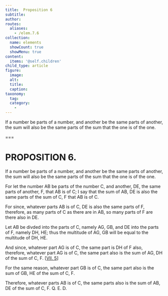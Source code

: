 ```yaml
---
title:  Proposition 6
subtitle: 
author:
routes:
  aliases:
    - /elem.7.6
collection:
  name: elements
  showCount: true
  showMenu: true
content:
  items: '@self.children'
child_type: article
figure:
  image:
  alt:
  title:
  caption:
taxonomy:
  tag:
  category:
    - 
---
```


<p>
       <hi rend="ital">If a number be parts of a number, and another be the same parts of another, the sum will also be the same parts of the sum that the one is of the one.</hi>
      </p>

===

<h1>PROPOSITION 6.</h1>
<p>
       <span class="ital">If a number be parts of a number, and another be the same parts of another, the sum will also be the same parts of the sum that the one is of the one.</span>
      </p>

<p>For let the number <span class="ital">AB</span> be parts of the number <span class="ital">C</span>, and another, <span class="ital">DE</span>, the same parts of another, <span class="ital">F</span>, that <span class="ital">AB</span> is of <span class="ital">C</span>; I say that the sum of <span class="ital">AB</span>, <span class="ital">DE</span> is also the same parts of the sum of <span class="ital">C</span>, <span class="ital">F</span> that <span class="ital">AB</span> is of <span class="ital">C</span>. 
      </p>

<p>For since, whatever parts <span class="ital">AB</span> is of <span class="ital">C</span>, <span class="ital">DE</span> is also the same parts of <span class="ital">F</span>, therefore, as many parts of <span class="ital">C</span> as there are in <span class="ital">AB</span>, so many parts of <span class="ital">F</span> are there also in <span class="ital">DE</span>. </p>

<p>Let <span class="ital">AB</span> be divded into the parts of <span class="ital">C</span>, namely <span class="ital">AG</span>, <span class="ital">GB</span>, and <span class="ital">DE</span> into the parts of <span class="ital">F</span>, namely <span class="ital">DH</span>, <span class="ital">HE</span>; thus the multitude of <span class="ital">AG</span>, <span class="ital">GB</span> will be equal to the multitude of <span class="ital">DH</span>, <span class="ital">HE</span>. </p>

<p>And since, whatever part <span class="ital">AG</span> is of <span class="ital">C</span>, the same part is <span class="ital">DH</span> of <span class="ital">F</span> also, therefore, whatever part <span class="ital">AG</span> is of <span class="ital">C</span>, the same part also is the sum of <span class="ital">AG</span>, <span class="ital">DH</span> of the sum of <span class="ital">C</span>, <span class="ital">F</span>. [<a href="/elem.7.5">VII. 5</a>] </p>

<p>For the same reason, whatever part <span class="ital">GB</span> is of <span class="ital">C</span>, the same part also is the sum of <span class="ital">GB</span>, <span class="ital">HE</span> of the sum of <span class="ital">C</span>, <span class="ital">F</span>. </p>

<p>Therefore, whatever parts <span class="ital">AB</span> is of <span class="ital">C</span>, the same parts also is the sum of <span class="ital">AB</span>, <span class="ital">DE</span> of the sum of <span class="ital">C</span>, <span class="ital">F</span>. Q. E. D.</p>
